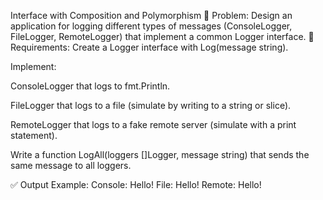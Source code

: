 Interface with Composition and Polymorphism
🧩 Problem:
Design an application for logging different types of messages (ConsoleLogger, FileLogger, RemoteLogger) that implement a common Logger interface.
📝 Requirements:
Create a Logger interface with Log(message string).


Implement:


ConsoleLogger that logs to fmt.Println.


FileLogger that logs to a file (simulate by writing to a string or slice).


RemoteLogger that logs to a fake remote server (simulate with a print statement).


Write a function LogAll(loggers []Logger, message string) that sends the same message to all loggers.


✅ Output Example:
Console: Hello!
File: Hello!
Remote: Hello!






